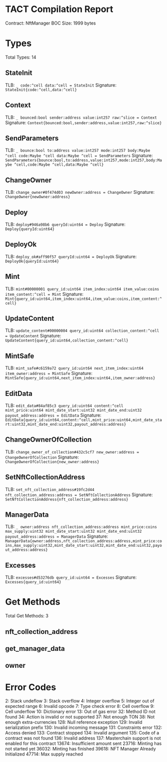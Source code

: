 # TACT Compilation Report
Contract: NftManager
BOC Size: 1999 bytes

# Types
Total Types: 14

## StateInit
TLB: `_ code:^cell data:^cell = StateInit`
Signature: `StateInit{code:^cell,data:^cell}`

## Context
TLB: `_ bounced:bool sender:address value:int257 raw:^slice = Context`
Signature: `Context{bounced:bool,sender:address,value:int257,raw:^slice}`

## SendParameters
TLB: `_ bounce:bool to:address value:int257 mode:int257 body:Maybe ^cell code:Maybe ^cell data:Maybe ^cell = SendParameters`
Signature: `SendParameters{bounce:bool,to:address,value:int257,mode:int257,body:Maybe ^cell,code:Maybe ^cell,data:Maybe ^cell}`

## ChangeOwner
TLB: `change_owner#0f474d03 newOwner:address = ChangeOwner`
Signature: `ChangeOwner{newOwner:address}`

## Deploy
TLB: `deploy#946a98b6 queryId:uint64 = Deploy`
Signature: `Deploy{queryId:uint64}`

## DeployOk
TLB: `deploy_ok#aff90f57 queryId:uint64 = DeployOk`
Signature: `DeployOk{queryId:uint64}`

## Mint
TLB: `mint#00000001 query_id:uint64 item_index:uint64 item_value:coins item_content:^cell = Mint`
Signature: `Mint{query_id:uint64,item_index:uint64,item_value:coins,item_content:^cell}`

## UpdateContent
TLB: `update_content#00000004 query_id:uint64 collection_content:^cell = UpdateContent`
Signature: `UpdateContent{query_id:uint64,collection_content:^cell}`

## MintSafe
TLB: `mint_safe#c6159a72 query_id:uint64 next_item_index:uint64 item_owner:address = MintSafe`
Signature: `MintSafe{query_id:uint64,next_item_index:uint64,item_owner:address}`

## EditData
TLB: `edit_data#84af85c3 query_id:uint64 content:^cell mint_price:uint64 mint_date_start:uint32 mint_date_end:uint32 payout_address:address = EditData`
Signature: `EditData{query_id:uint64,content:^cell,mint_price:uint64,mint_date_start:uint32,mint_date_end:uint32,payout_address:address}`

## ChangeOwnerOfCollection
TLB: `change_owner_of_collection#432c5cf7 new_owner:address = ChangeOwnerOfCollection`
Signature: `ChangeOwnerOfCollection{new_owner:address}`

## SetNftCollectionAddress
TLB: `set_nft_collection_address#19fc2d44 nft_collection_address:address = SetNftCollectionAddress`
Signature: `SetNftCollectionAddress{nft_collection_address:address}`

## ManagerData
TLB: `_ owner:address nft_collection_address:address mint_price:coins max_supply:uint32 mint_date_start:uint32 mint_date_end:uint32 payout_address:address = ManagerData`
Signature: `ManagerData{owner:address,nft_collection_address:address,mint_price:coins,max_supply:uint32,mint_date_start:uint32,mint_date_end:uint32,payout_address:address}`

## Excesses
TLB: `excesses#d53276db query_id:uint64 = Excesses`
Signature: `Excesses{query_id:uint64}`

# Get Methods
Total Get Methods: 3

## nft_collection_address

## get_manager_data

## owner

# Error Codes
2: Stack undeflow
3: Stack overflow
4: Integer overflow
5: Integer out of expected range
6: Invalid opcode
7: Type check error
8: Cell overflow
9: Cell underflow
10: Dictionary error
13: Out of gas error
32: Method ID not found
34: Action is invalid or not supported
37: Not enough TON
38: Not enough extra-currencies
128: Null reference exception
129: Invalid serialization prefix
130: Invalid incoming message
131: Constraints error
132: Access denied
133: Contract stopped
134: Invalid argument
135: Code of a contract was not found
136: Invalid address
137: Masterchain support is not enabled for this contract
13674: Insufficient amount sent
23716: Minting has not started yet
36032: Minting has finished
39618: NFT Manager Already Initialized
47714: Max supply reached